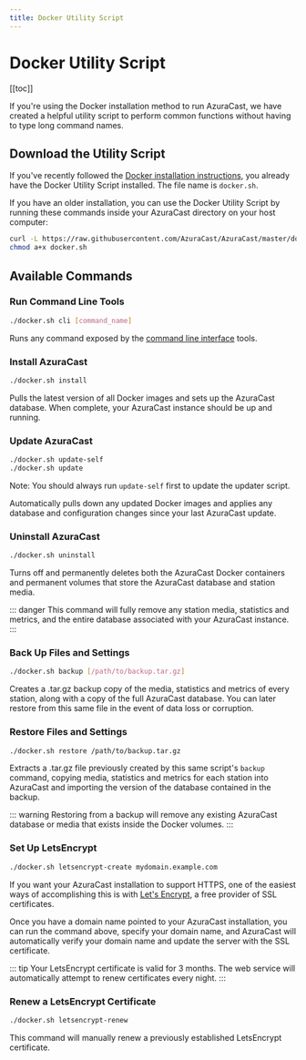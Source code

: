 ```yaml
---
title: Docker Utility Script
---
```


# Docker Utility Script

[[toc]]

If you're using the Docker installation method to run AzuraCast, we have created a helpful utility script to perform common functions without having to type long command names.

## Download the Utility Script

If you've recently followed the [Docker installation instructions](/install/#installing), you already have the Docker Utility Script installed. The file name is `docker.sh`.

If you have an older installation, you can use the Docker Utility Script by running these commands inside your AzuraCast directory on your host computer:

```bash
curl -L https://raw.githubusercontent.com/AzuraCast/AzuraCast/master/docker.sh > docker.sh
chmod a+x docker.sh
```

## Available Commands

### Run Command Line Tools

```bash
./docker.sh cli [command_name]
```

Runs any command exposed by the [command line interface](/developers/cli.html#invoking-the-cli) tools.

### Install AzuraCast

```bash
./docker.sh install
```

Pulls the latest version of all Docker images and sets up the AzuraCast database. When complete, your AzuraCast instance should be up and running.

### Update AzuraCast

```bash
./docker.sh update-self
./docker.sh update
```

Note: You should always run `update-self` first to update the updater script.

Automatically pulls down any updated Docker images and applies any database and configuration changes since your last AzuraCast update.

### Uninstall AzuraCast

```bash
./docker.sh uninstall
```

Turns off and permanently deletes both the AzuraCast Docker containers and permanent volumes that store the AzuraCast database and station media.

::: danger
This command will fully remove any station media, statistics and metrics, and the entire database associated with your AzuraCast instance.
:::

### Back Up Files and Settings

```bash
./docker.sh backup [/path/to/backup.tar.gz]
```

Creates a .tar.gz backup copy of the media, statistics and metrics of every station, along with a copy of the full AzuraCast database. You can later restore from this same file in the event of data loss or corruption.

### Restore Files and Settings

```bash
./docker.sh restore /path/to/backup.tar.gz
```

Extracts a .tar.gz file previously created by this same script's `backup` command, copying media, statistics and metrics for each station into AzuraCast and importing the version of the database contained in the backup.

::: warning
Restoring from a backup will remove any existing AzuraCast database or media that exists inside the Docker volumes.
:::

### Set Up LetsEncrypt

```bash
./docker.sh letsencrypt-create mydomain.example.com
```

If you want your AzuraCast installation to support HTTPS, one of the easiest ways of accomplishing this is with [Let's Encrypt](https://letsencrypt.org/), a free provider of SSL certificates.

Once you have a domain name pointed to your AzuraCast installation, you can run the command above, specify your domain name, and AzuraCast will automatically verify your domain name and update the server with the SSL certificate.

::: tip
Your LetsEncrypt certificate is valid for 3 months. The web service will automatically attempt to renew certificates every night.
:::

### Renew a LetsEncrypt Certificate

```bash
./docker.sh letsencrypt-renew
```

This command will manually renew a previously established LetsEncrypt certificate.
